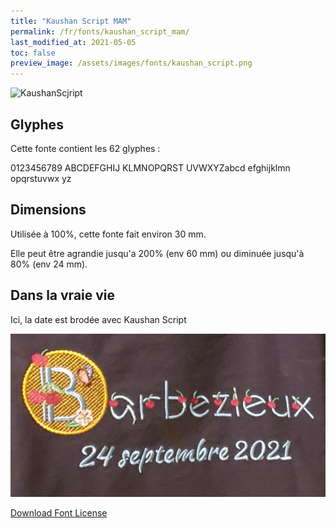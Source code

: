 ```yaml
---
title: "Kaushan Script MAM"
permalink: /fr/fonts/kaushan_script_mam/
last_modified_at: 2021-05-05
toc: false
preview_image: /assets/images/fonts/kaushan_script.png
---
```

![KaushanScjript](/assets/images/fonts/kaushan_script.png)

## Glyphes

Cette fonte contient les 62 glyphes :


0123456789
ABCDEFGHIJ
KLMNOPQRST
UVWXYZabcd
efghijklmn
opqrstuvwx
yz

## Dimensions

Utilisée à 100%, cette fonte fait environ 30 mm.

Elle peut être agrandie jusqu'a 200% (env 60 mm) ou diminuée jusqu'à 80% (env 24 mm).

## Dans la vraie vie

Ici, la date est brodée avec Kaushan Script

![KaushanScript](/assets/images/fonts/cherry2.jpg)

[Download Font License](https://github.com/inkstitch/inkstitch/tree/main/fonts/kaushan_script_MAM/LICENSE)
